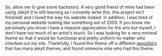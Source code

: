 So, allow me to give some backstory. A very good friend of mine had been using Jekyll (I'm still learning as I currently write this, this project isn't finished) and I loved the way his website looked. In addition, I was tired of my personal website looking like something out of 2003. If you know me personally you know I have a massive appreciation for the arts but myself, I don't have too much of an artist's touch. So I was looking for a very minimal theme so that it would be functional and pretty uniform no matter who checked out my site. Thankfully, I found this theme off a different [repository](https://github.com/snmslavk/awesome-jekyll-websites) that has many jekyll themes, and found someone else who had this theme.